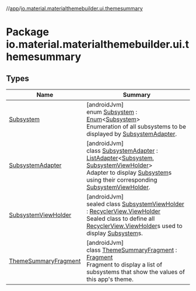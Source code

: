 //[app](../../index.md)/[io.material.materialthemebuilder.ui.themesummary](index.md)

# Package io.material.materialthemebuilder.ui.themesummary

## Types

| Name | Summary |
|---|---|
| [Subsystem](-subsystem/index.md) | [androidJvm]<br>enum [Subsystem](-subsystem/index.md) : [Enum](https://kotlinlang.org/api/latest/jvm/stdlib/kotlin/-enum/index.html)&lt;[Subsystem](-subsystem/index.md)&gt; <br>Enumeration of all subsystems to be displayed by [SubsystemAdapter](-subsystem-adapter/index.md). |
| [SubsystemAdapter](-subsystem-adapter/index.md) | [androidJvm]<br>class [SubsystemAdapter](-subsystem-adapter/index.md) : [ListAdapter](https://developer.android.com/reference/kotlin/androidx/recyclerview/widget/ListAdapter.html)&lt;[Subsystem](-subsystem/index.md), [SubsystemViewHolder](-subsystem-view-holder/index.md)&gt; <br>Adapter to display [Subsystem](-subsystem/index.md)s using their corresponding [SubsystemViewHolder](-subsystem-view-holder/index.md). |
| [SubsystemViewHolder](-subsystem-view-holder/index.md) | [androidJvm]<br>sealed class [SubsystemViewHolder](-subsystem-view-holder/index.md) : [RecyclerView.ViewHolder](https://developer.android.com/reference/kotlin/androidx/recyclerview/widget/RecyclerView.ViewHolder.html)<br>Sealed class to define all [RecyclerView.ViewHolder](https://developer.android.com/reference/kotlin/androidx/recyclerview/widget/RecyclerView.ViewHolder.html)s used to display [Subsystem](-subsystem/index.md)s. |
| [ThemeSummaryFragment](-theme-summary-fragment/index.md) | [androidJvm]<br>class [ThemeSummaryFragment](-theme-summary-fragment/index.md) : [Fragment](https://developer.android.com/reference/kotlin/androidx/fragment/app/Fragment.html)<br>Fragment to display a list of subsystems that show the values of this app's theme. |
